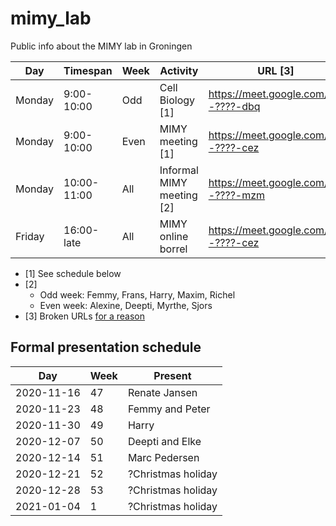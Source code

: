 # mimy_lab

Public info about the MIMY lab in Groningen


Day   |Timespan   |Week|Activity                                                 |URL [3]
------|-----------|----|---------------------------------------------------------|------------------------------------
Monday| 9:00-10:00|Odd |Cell Biology [1]                                         |https://meet.google.com/???-????-dbq
Monday| 9:00-10:00|Even|MIMY meeting [1]                                         |https://meet.google.com/???-????-cez
Monday|10:00-11:00|All |Informal MIMY meeting [2]                                |https://meet.google.com/???-????-mzm
Friday|16:00-late |All |MIMY online borrel                                       |https://meet.google.com/???-????-cez


 * [1] See schedule below
 * [2] 
    * Odd week: Femmy, Frans, Harry, Maxim, Richel
    * Even week: Alexine, Deepti, Myrthe, Sjors
 * [3] Broken URLs [for a reason](https://youtu.be/dQw4w9WgXcQ)

## Formal presentation schedule

Day       |Week|Present
----------|----|----------
2020-11-16|47  |Renate Jansen
2020-11-23|48  |Femmy and Peter
2020-11-30|49  |Harry
2020-12-07|50  |Deepti and Elke
2020-12-14|51  |Marc Pedersen
2020-12-21|52  |?Christmas holiday
2020-12-28|53  |?Christmas holiday
2021-01-04| 1  |?Christmas holiday

